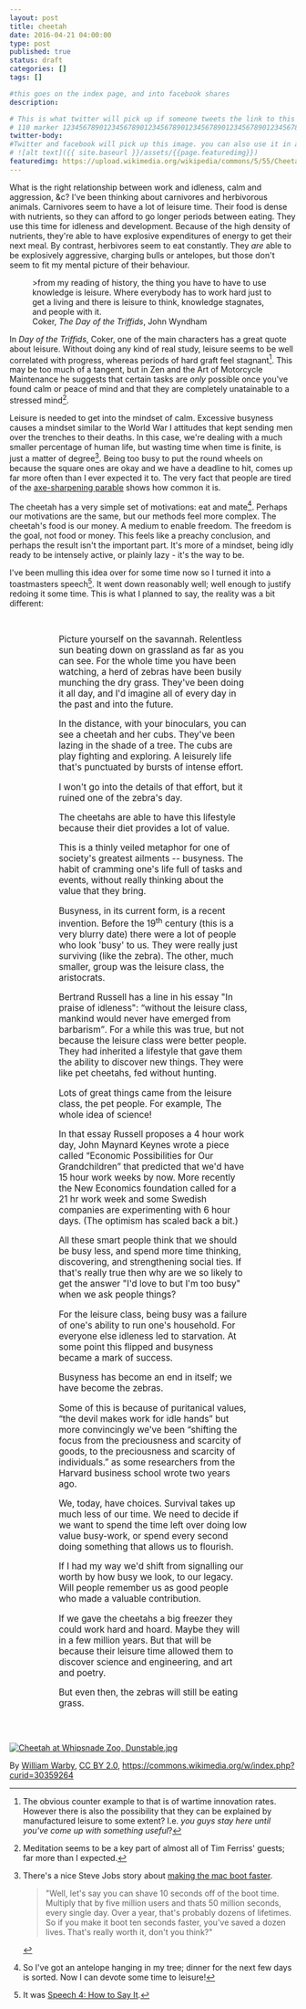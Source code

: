 ```yaml
---
layout: post
title: cheetah
date: 2016-04-21 04:00:00 
type: post
published: true
status: draft
categories: []
tags: []

#this goes on the index page, and into facebook shares
description: 

# This is what twitter will pick up if someone tweets the link to this page 
# 110 marker 1234567890123456789012345678901234567890123456789012345678901234567890123456789012345678901234567890123456789
twitter-body:
#Twitter and facebook will pick up this image. you can also use it in a post with:
# ![alt text]({{ site.baseurl }}/assets/{{page.featuredimg}}) 
featuredimg: https://upload.wikimedia.org/wikipedia/commons/5/55/Cheetah_at_Whipsnade_Zoo%2C_Dunstable.jpg
---
```


What is the right relationship between work and idleness, calm and aggression, &amp;c? I've been thinking about carnivores and herbivorous animals. Carnivores seem to have a lot of leisure time. Their food is dense with nutrients, so they can afford to go longer periods between eating. They use this time for idleness and development. Because of the high density of nutrients, they're able to have explosive expenditures of energy to get their next meal. By contrast, herbivores seem to eat constantly. They _are_ able to be explosively aggressive, charging bulls or antelopes, but those don't seem to fit my mental picture of their behaviour.

<figure class="half-width right">
>from my reading of history, the thing you have to have to use knowledge is leisure. Where everybody has to work hard just to get a living and there is leisure to think, knowledge stagnates, and people with it.
<figcaption>
Coker, <cite>The Day of the Triffids</cite>, John Wyndham
</figcaption>
</figure>

In _Day of the Triffids_, Coker, one of the main characters has a great quote about leisure. Without doing any kind of real study, leisure seems to be well correlated with progress, whereas periods of hard graft feel stagnant[^1]. This may be too much of a tangent, but in Zen and the Art of Motorcycle Maintenance he suggests that certain tasks are _only_ possible once you've found calm or peace of mind and that they are completely unatainable to a stressed mind[^3].

Leisure is needed to get into the mindset of calm. Excessive busyness causes a mindset similar to the World War I attitudes that kept sending men over the trenches to their deaths. In this case, we're dealing with a much smaller percentage of human life, but wasting time when time is finite, is just a matter of degree[^2]. Being too busy to put the round wheels on because the square ones are okay and we have a deadline to hit, comes up far more often than I ever expected it to. The very fact that people are tired of the [axe-sharpening parable](http://notionparallax.co.uk/2016/time-factors#slack) shows how common it is.

The cheetah has a very simple set of motivations: eat and mate[^4]. Perhaps our motivations are the same, but our methods feel more complex. The cheetah's food is our money. A medium to enable freedom. The freedom is the goal, not food or money. This feels like a preachy conclusion, and perhaps the result isn't the important part. It's more of a mindset, being idly ready to be intensely active, or plainly lazy - it's the way to be.

I've been mulling this idea over for some time now so I turned it into a toastmasters speech[^5]. It went down reasonably well; well enough to justify redoing it some time. This is what I planned to say, the reality was a bit different:

<style type="text/css">
    .speech-script {
        font-size: 110%;
        padding: 2em 9vw;
    }
</style>
<div class="speech-script">
Picture yourself on the savannah. Relentless sun beating down on grassland as far as you can see. For the whole time you have been watching, a herd of zebras have been busily munching the dry grass. They've been doing it all day, and I'd imagine all of every day in the past and into the future.

In the distance, with your binoculars, you can see a cheetah and her cubs. They've been lazing in the shade of a tree. The cubs are play fighting and exploring. A leisurely life that's punctuated by bursts of intense effort.

I won't go into the details of that effort, but it ruined one of the zebra's day.

The cheetahs are able to have this lifestyle because their diet provides a lot of value.

This is a thinly veiled metaphor for one of society's greatest ailments -- busyness. The habit of cramming one's life full of tasks and events, without really thinking about the value that they bring.

Busyness, in its current form, is a recent invention. Before the 19<sup>th</sup> century (this is a very blurry date) there were a lot of people who look 'busy' to us. They were really just surviving (like the zebra). The other, much smaller, group was the leisure class, the aristocrats.

Bertrand Russell has a line in his essay "In praise of idleness": <q cite="https://en.wikipedia.org/wiki/In_Praise_of_Idleness_and_Other_Essays">without the leisure class, mankind would never have emerged from barbarism</q>. For a while this was true, but not because the leisure class were better people. They had inherited a lifestyle that gave them the ability to discover new things. They were like pet cheetahs, fed without hunting.

Lots of great things came from the leisure class, the pet people. For example, The whole idea of science!

In that essay Russell proposes a 4 hour work day, John Maynard Keynes wrote a piece called “Economic Possibilities for Our Grandchildren” that predicted that we'd have 15 hour work weeks by now. More recently the New Economics foundation called for a 21 hr work week and some Swedish companies are experimenting with 6 hour days. (The optimism has scaled back a bit.)

All these smart people think that we should be busy less, and spend more time thinking, discovering, and strengthening social ties. If that's really true then why are we so likely to get the answer "I'd love to but I'm too busy" when we ask people things?

For the leisure class, being busy was a failure of one's ability to run one's household. For everyone else idleness led to starvation. At some point this flipped and busyness became a mark of success.

Busyness has become an end in itself; we have become the zebras.

Some of this is because of puritanical values, “the devil makes work for idle hands” but more convincingly we've been “shifting the focus from the preciousness and scarcity of goods, to the preciousness and scarcity of individuals.” as some researchers from the Harvard business school wrote two years ago. 

We, today, have choices. Survival takes up much less of our time. We need to decide if we want to spend the time left over doing low value busy-work, or spend every second doing something that allows us to flourish.

If I had my way we'd shift from signalling our worth by how busy we look, to our legacy. Will people remember us as good people who made a valuable contribution.

If we gave the cheetahs a big freezer they could work hard and hoard. Maybe they will in a few million years. But that will be because their leisure time allowed them to discover science and engineering, and art and poetry. 

But even then, the zebras will still be eating grass.

</div>

<a href="https://commons.wikimedia.org/wiki/File:Cheetah_at_Whipsnade_Zoo,_Dunstable.jpg#/media/File:Cheetah_at_Whipsnade_Zoo,_Dunstable.jpg"><img src="{{page.featuredimg}}" alt="Cheetah at Whipsnade Zoo, Dunstable.jpg"></a>

By <a rel="nofollow" class="external free" href="http://www.flickr.com/photos/wwarby/8526745471/sizes/o/in/photostream/">William Warby</a>, <a href="http://creativecommons.org/licenses/by/2.0" title="Creative Commons Attribution 2.0">CC BY 2.0</a>, https://commons.wikimedia.org/w/index.php?curid=30359264

[^1]: The obvious counter example to that is of wartime innovation rates. However there is also the possibility that they can be explained by manufactured leisure to some extent? I.e. _you guys stay here until you've come up with something useful_?

[^2]: There's a nice Steve Jobs story about [making the mac boot faster](http://www.folklore.org/StoryView.py?story=Saving_Lives.txt).

    >"Well, let's say you can shave 10 seconds off of the boot time. Multiply that by five million users and thats 50 million seconds, every single day. Over a year, that's probably dozens of lifetimes. So if you make it boot ten seconds faster, you've saved a dozen lives. That's really worth it, don't you think?"

[^3]: Meditation seems to be a key part of almost all of Tim Ferriss' guests; far more than I expected.

[^4]: So I've got an antelope hanging in my tree; dinner for the next few days is sorted. Now I can devote some time to leisure!

[^5]: It was [Speech 4: How to Say It](http://sixminutes.dlugan.com/toastmasters-speech-4-how-to-say-it/).